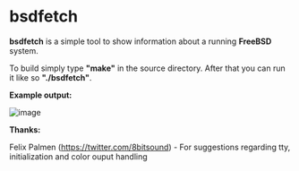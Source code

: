 # bsdfetch

**bsdfetch** is a simple tool to show information about a running **FreeBSD** system.

To build simply type **"make"** in the source directory. After that you can run it like so **"./bsdfetch"**.


**Example output:**

![image](https://user-images.githubusercontent.com/37046652/198672083-b66934a5-a514-4f6b-b59a-f7977c9ae7fd.png)


**Thanks:**

Felix Palmen (https://twitter.com/8bitsound) - For suggestions regarding tty, initialization and color ouput handling
